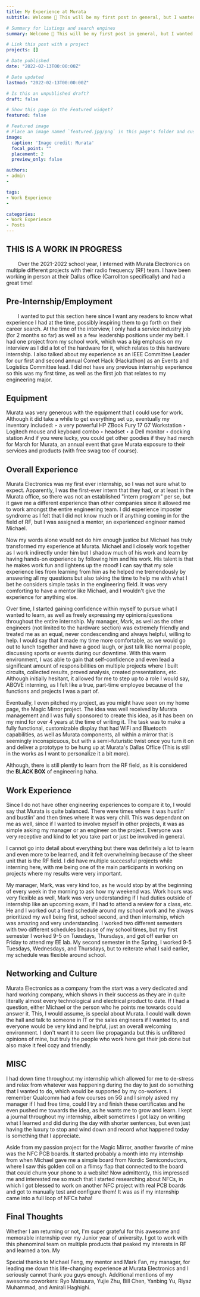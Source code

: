 ```yaml
---
title: My Experience at Murata
subtitle: Welcome 👋 This will be my first post in general, but I wanted to share a quick memoir of my experience here as an Associate Hardware Engineer at Murata Electronics.

# Summary for listings and search engines
summary: Welcome 👋 This will be my first post in general, but I wanted to share a quick memoir of my experience here as an Associate Hardware Engineer at Murata Electronics.

# Link this post with a project
projects: []

# Date published
date: "2022-02-13T00:00:00Z"

# Date updated
lastmod: "2022-02-13T00:00:00Z"

# Is this an unpublished draft?
draft: false

# Show this page in the Featured widget?
featured: false

# Featured image
# Place an image named `featured.jpg/png` in this page's folder and customize its options here.
image: 
  caption: 'Image credit: Murata'
  focal_point: ""
  placement: 2
  preview_only: false

authors:
- admin
- 

tags:
- Work Experience
- 

categories:
- Work Experience
- Posts
---
```


## THIS IS A WORK IN PROGRESS

⠀⠀⠀Over the 2021-2022 school year, I interned with Murata Electronics on multiple different projects with their radio frequency (RF) team. I have been working in person at their Dallas office (Carrollton specifically) and had a great time!

## Pre-Internship/Employment
⠀⠀⠀I wanted to put this section here since I want any readers to know what experience I had at the time, possibly inspiring them to go forth on their career search.
At the time of the interview, I only had a service industry job (for 2 months so far) as well as a few leadership positions under my belt. I had one project from my school work, which was a big emphasis on my interview as I did a lot of the hardware for it, which relates to this hardware internship. I also talked about my experience as an IEEE Committee Leader for our first and second annual Comet Hack (Hackathon) as an Events and Logistics Committee lead. I did not have any previous internship experience so this was my first time, as well as the first job that relates to my engineering major.

## Equipment
Murata was very generous with the equipment that I could use for work. Although it did take a while to get everything set up, eventually my inventory included:
‣ a very powerful HP ZBook Fury 17 G7 Workstation
‣ Logitech mouse and keyboard combo
‣ headset
‣ a Dell monitor
‣ docking station
And if you were lucky, you could get other goodies if they had merch for March for Murata, an annual event that gave Murata exposure to their services and products (with free swag too of course). 

## Overall Experience
Murata Electronics was my first ever internship, so I was not sure what to expect. Apparently, I was the first-ever intern that they had, or at least in the Murata office, so there was not an established "intern program" per se, but it gave me a different experience than other companies since it allowed me to work amongst the entire engineering team. I did experience imposter syndrome as I felt that I did not know much or if anything coming in for the field of RF, but I was assigned a mentor, an experienced engineer named Michael.

Now my words alone would not do him enough justice but Michael has truly transformed my experience at Murata. Michael and I closely work together as I work indirectly under him but I shadow much of his work and learn by having hands-on experience by following him and his work. His talent is that he makes work fun and lightens up the mood! I can say that my sole experience lies from learning from him as he helped me tremendously by answering all my questions but also taking the time to help me with what I bet he considers simple tasks in the engineering field. It was very comforting to have a mentor like Michael, and I wouldn't give the experience for anything else.

Over time, I started gaining confidence within myself to pursue what I wanted to learn, as well as freely expressing my opinions/questions throughout the entire internship. My manager, Mark, as well as the other engineers (not limited to the hardware section) was extremely friendly and treated me as an equal, never condescending and always helpful, willing to help. I would say that it made my time more comfortable, as we would go out to lunch together and have a good laugh, or just talk like normal people, discussing sports or events during our downtime. With this warm environment, I was able to gain that self-confidence and even lead a significant amount of responsibilities on multiple projects where I built circuits, collected results, proved analysis, created presentations, etc. Although initially hesitant, it allowed for me to step up to a role I would say, ABOVE interning, as I felt like a true, part-time employee because of the functions and projects I was a part of. 

Eventually, I even pitched my project, as you might have seen on my home page, the Magic Mirror project. The idea was well received by Murata management and I was fully sponsored to create this idea, as it has been on my mind for over 4 years at the time of writing it. The task was to make a fully functional, customizable display that had WiFi and Bluetooth capabilities, as well as Murata components, all within a mirror that is seemingly inconspicuous, but with a semi-futuristic twist once you turn it on and deliver a prototype to be hung up at Murata's Dallas Office (This is still in the works as I want to personalize it a bit more).

Although, there is still plently to learn from the RF field, as it is considered the **BLACK BOX** of engineering haha.

## Work Experience
Since I do not have other engineering experiences to compare it to, I would say that Murata is quite balanced. There were times where it was hustlin' and bustlin' and then times where it was very chill. This was dependant on me as well, since if I wanted to involve myself in other projects, it was as simple asking my manager or an engineer on the project. Everyone was very receptive and kind to let you take part or just be involved in general. 

I cannot go into detail about everything but there was definitely a lot to learn and even more to be learned, and it felt overwhelming because of the sheer unit that is the RF field. I did have multiple successful projects while interning here, with me being one of the main participants in working on projects where my results were very important. 

My manager, Mark, was very kind too, as he would stop by at the beginning of every week in the morning to ask how my weekend was. Work hours was very flexible as well, Mark was very understanding if I had duties outside of internship like an upcoming exam, if I had to attend a review for a class, etc. He and I worked out a fixed schedule around my school work and he always prioritized my well being first, school second, and then internship, which was amazing and very understanding. I worked two different semesters with two different schedules because of my school times, but my first semester I worked 9-5 on Tuesdays, Thursdays, and got off earlier on Friday to attend my EE lab. My second semester in the Spring, I worked 9-5 Tuesdays, Wednesdays, and Thursdays, but to reiterate what I said earlier, my schedule was flexible around school. 

## Networking and Culture
Murata Electronics as a company from the start was a very dedicated and hard working company, which shows in their success as they are in quite literally almost every technological and electrical product to date. If I had a question, either Michael or the person who he points me towards could answer it. This, I would assume, is special about Murata. I could walk down the hall and talk to someone in IT or the sales engineers if I wanted to, and everyone would be very kind and helpful, just an overall welcoming environment. I don't want it to seem like propaganda but this is unfiltered opinions of mine, but truly the people who work here get their job done but also make it feel cozy and friendly.

## MISC
I had down time throughout my internship which allowed for me to de-stress and relax from whatever was happening during the day to just do something that I wanted to do, which would be supported by my co-workers. I remember Qualcomm had a few courses on 5G and I simply asked my manager if I had free time, could I try and finish these certificates and he even pushed me towards the idea, as he wants me to grow and learn. I kept a journal throughout my internship, albeit sometimes I got lazy on writing what I learned and did during the day with shorter sentences, but even just having the luxury to stop and wind down and record what happened today is something that I appreciate. 

Aside from my passion project for the Magic Mirror, another favorite of mine was the NFC PCB boards. It started probably a month into my internship from when Michael gave me a simple board from Nordic Semiconductors, where I saw this golden coil on a flimsy flap that connected to the board that could churn your phone to a website! Now admittently, this impressed me and interested me so much that I started researching about NFCs, in which I got blessed to work on another NFC project with real PCB boards and got to manually test and configure them! It was as if my internship came into a full loop of NFCs haha!

## Final Thoughts
Whether I am returning or not, I'm super grateful for this awesome and memorable internship over my Junior year of university. I got to work with this phenominal team on multiple products that peaked my interests in RF and learned a ton. My 


Special thanks to Michael Feng, my mentor and Mark Fan, my manager, for leading me down this life-changing experience at Murata Electronics and I seriously cannot thank you guys enough.
Additional mentions of my awesome coworkers: Ryo Matsuura, Yujie Zhu, Bill Chen, Yanbing Yu, Riyaz Muhammad, and Amirali Haghighi.


